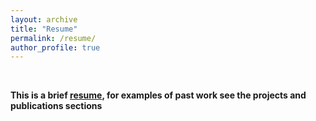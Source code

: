 ```yaml
---
layout: archive
title: "Resume"
permalink: /resume/
author_profile: true
---
```


$~$

**This is a brief [resume](/files/resume.pdf), for examples of past work see the projects and publications sections** 
